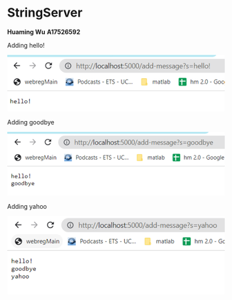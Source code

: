 # StringServer
**Huaming Wu**
**A17526592**

Adding hello!

![Image](Lab2_1.png)

Adding goodbye

![Image](Lab2_2.png)

Adding yahoo

![Image](Lab2_3.png)
